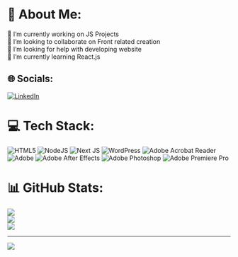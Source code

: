 # 💫 About Me:
🔭 I’m currently working on JS Projects<br>👯 I’m looking to collaborate on Front related creation <br>🤝 I’m looking for help with developing website<br>🌱 I’m currently learning React.js<br>


## 🌐 Socials:
[![LinkedIn](https://img.shields.io/badge/LinkedIn-%230077B5.svg?logo=linkedin&logoColor=white)](https://linkedin.com/in/https://www.linkedin.com/vhdnet) 

# 💻 Tech Stack:
![HTML5](https://img.shields.io/badge/html5-%23E34F26.svg?style=plastic&logo=html5&logoColor=white) ![NodeJS](https://img.shields.io/badge/node.js-6DA55F?style=plastic&logo=node.js&logoColor=white) ![Next JS](https://img.shields.io/badge/Next-black?style=plastic&logo=next.js&logoColor=white) ![WordPress](https://img.shields.io/badge/WordPress-%23117AC9.svg?style=plastic&logo=WordPress&logoColor=white) ![Adobe Acrobat Reader](https://img.shields.io/badge/Adobe%20Acrobat%20Reader-EC1C24.svg?style=plastic&logo=Adobe%20Acrobat%20Reader&logoColor=white) ![Adobe](https://img.shields.io/badge/adobe-%23FF0000.svg?style=plastic&logo=adobe&logoColor=white) ![Adobe After Effects](https://img.shields.io/badge/Adobe%20After%20Effects-9999FF.svg?style=plastic&logo=Adobe%20After%20Effects&logoColor=white) ![Adobe Photoshop](https://img.shields.io/badge/adobe%20photoshop-%2331A8FF.svg?style=plastic&logo=adobe%20photoshop&logoColor=white) ![Adobe Premiere Pro](https://img.shields.io/badge/Adobe%20Premiere%20Pro-9999FF.svg?style=plastic&logo=Adobe%20Premiere%20Pro&logoColor=white)
# 📊 GitHub Stats:
![](https://github-readme-stats.vercel.app/api?username=vhdnet&theme=dark&hide_border=false&include_all_commits=false&count_private=false)<br/>
![](https://github-readme-streak-stats.herokuapp.com/?user=vhdnet&theme=dark&hide_border=false)<br/>
![](https://github-readme-stats.vercel.app/api/top-langs/?username=vhdnet&theme=dark&hide_border=false&include_all_commits=false&count_private=false&layout=compact)

---
[![](https://visitcount.itsvg.in/api?id=vhdnet&icon=0&color=0)](https://visitcount.itsvg.in)

<!-- Proudly created with GPRM ( https://gprm.itsvg.in ) -->
